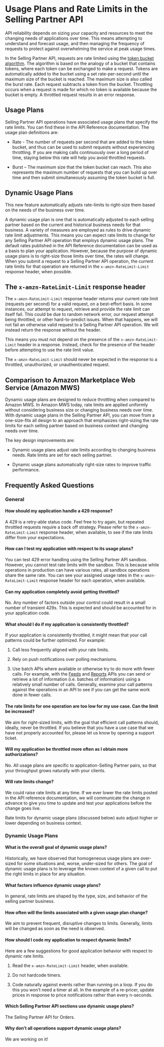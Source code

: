 # Usage Plans and Rate Limits in the Selling Partner API

API reliability depends on sizing your capacity and resources to meet the changing needs of applications over time. This means attempting to understand and forecast usage, and then managing the frequency of requests to protect against overwhelming the service at peak usage times.

In the Selling Partner API, requests are rate limited using the [token bucket algorithm](https://en.wikipedia.org/wiki/Token_bucket). The algorithm is based on the analogy of a bucket that contains tokens, where each token can be exchanged to make a request. Tokens are automatically added to the bucket using a set rate-per-second until the maximum size of the bucket is reached. The maximum size is also called the burst rate. Each request subtracts a token from the bucket. Throttling occurs when a request is made for which no token is available because the bucket is empty. A throttled request results in an error response.

## Usage Plans

Selling Partner API operations have associated usage plans that specify the rate limits. You can find these in the API Reference documentation. The usage plan definitions are:

- Rate - The number of requests per second that are added to the token bucket, and thus can be used to submit requests without experiencing throttling. If you are making calls continuously over a long period of time, staying below this rate will help you avoid throttled requests.

- Burst – The maximum size that the token bucket can reach. This also represents the maximum number of requests that you can build up over time and then submit simultaneously assuming the token bucket is full.

## Dynamic Usage Plans

This new feature automatically adjusts rate-limits to right-size them based on the needs of the business over time.

A dynamic usage plan is one that is automatically adjusted to each selling partner based on the current and historical business needs for that business. A variety of measures are employed as rules to drive dynamic rate limit adjustments. This means you can expect rate limits to change for any Selling Partner API operation that employs dynamic usage plans. The default rates published in the API Reference documentation can be used as a basis to plan your application. However, because the purpose of dynamic usage plans is to right-size those limits over time, the rates will change. When you submit a request to a Selling Partner API operation, the current rate limits for that operation are returned in the `x-amzn-RateLimit-Limit` response header, when possible.

## The `x-amzn-RateLimit-Limit` response header

The `x-amzn-RateLimit-Limit` response header returns your current rate limit (requests per second) for a valid request, on a best-effort basis. In some instances, our attempt to request, retrieve and provide the rate limit can itself fail. This could be due to random network error, our request attempt being throttled, or other hard-to-predict issues. When that happens, we will not fail an otherwise valid request to a Selling Partner API operation. We will instead return the response without the header.

This means you must not depend on the presence of the `x-amzn-RateLimit-Limit` header in a response. Instead, check for the presence of the header before attempting to use the rate limit value.

The `x-amzn-RateLimit-Limit` should never be expected in the response to a throttled, unauthorized, or unauthenticated request. 

## Comparison to Amazon Marketplace Web Service (Amazon MWS)

Dynamic usage plans are designed to reduce throttling when compared to Amazon MWS. In Amazon MWS today, rate limits are applied uniformly without considering business size or changing business needs over time. With dynamic usage plans in the Selling Partner API, you can move from a one-size-fits all design to an approach that emphasizes right-sizing the rate limits for each selling partner based on business context and changing needs over time.

The key design improvements are:

- Dynamic usage plans adjust rate limits according to changing business needs. Rate limits are set for each selling partner.

- Dynamic usage plans automatically right-size rates to improve traffic performance.

## Frequently Asked Questions

### General

#### How should my application handle a 429 response?

A 429 is a retry-able status code. Feel free to try again, but repeated throttled requests require a back off strategy. Please refer to the `x-amzn-RateLimit-Limit` response header, when available, to see if the rate limits differ from your expectations.

#### How can I test my application with respect to its usage plans?

You can test 429 error handling using the Selling Partner API sandbox. However, you cannot test rate limits with the sandbox. This is because while operations in production can have various rates, all sandbox operations share the same rate. You can see your assigned usage rates in the `x-amzn-RateLimit-Limit` response header for each operation, when available.

#### Can my application completely avoid getting throttled?

No. Any number of factors outside your control could result in a small number of transient 429s. This is expected and should be accounted for in your application code.

#### What should I do if my application is consistently throttled?

If your application is consistently throttled, it might mean that your call patterns could be further optimized. For example:

1. Call less frequently aligned with your rate limits.

2. Rely on push notifications over polling mechanisms.

3. Use batch APIs where available or otherwise try to do more with fewer calls. For example, with the [Feeds](https://github.com/amzn/selling-partner-api-docs/blob/main/references/feeds-api/feeds_2020-09-04.md) and [Reports](https://github.com/amzn/selling-partner-api-docs/blob/main/references/reports-api/reports_2020-09-04.md) APIs you can send or retrieve a lot of information (i.e. batches of information) using a relatively small number of calls. Generally, examine your call patterns against the operations in an API to see if you can get the same work done in fewer calls.

#### The rate limits for one operation are too low for my use case. Can the limit be increased?

We aim for right-sized limits, with the goal that efficient call patterns should, ideally, never be throttled. If you believe that you have a use case that we have not properly accounted for, please let us know by opening a support ticket.

#### Will my application be throttled more often as I obtain more authorizations?

No. All usage plans are specific to application-Selling Partner pairs, so that your throughput grows naturally with your clients.

#### Will rate limits change?

We could raise rate limits at any time. If we ever lower the rate limits posted in the API reference documentation, we will communicate the change in advance to give you time to update and test your applications before the change goes live.

Rate limits for dynamic usage plans (discussed below) auto adjust higher or lower depending on business context.

### Dynamic Usage Plans

#### What is the overall goal of dynamic usage plans?

Historically, we have observed that homogeneous usage plans are over-sized for some situations and, worse, under-sized for others. The goal of dynamic usage plans is to leverage the known context of a given call to put the right limits in place for any situation.

#### What factors influence dynamic usage plans?

In general, rate limits are shaped by the type, size, and behavior of the selling partner business.

#### How often will the limits associated with a given usage plan change?

We aim to prevent frequent, disruptive changes to limits. Generally, limits will be changed as soon as the need is observed.

#### How should I code my application to respect dynamic limits?

Here are a few suggestions for good application behavior with respect to dynamic rate limits.

1. Read the `x-amzn-RateLimit-Limit` header, when available.

2. Do not hardcode timers.

3. Code naturally against events rather than running on a loop. If you do this you won’t need a timer at all. In the example of a re-pricer, update prices in response to price notifications rather than every n-seconds.

#### Which Selling Partner API sections use dynamic usage plans?

The Selling Partner API for Orders.

#### Why don’t all operations support dynamic usage plans?

We are working on it\!
